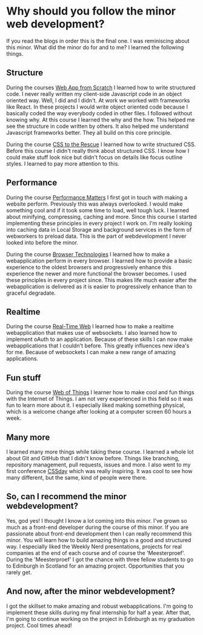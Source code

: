 # Why should you follow the minor web development?
If you read the blogs in order this is the final one. I was reminiscing about this minor. What did the minor do for and to me? I learned the following things.

## Structure
During the courses [Web App from Scratch](https://github.com/DaveBitter/minor-webdev_web-app-from-scratch) I learned how to write structured code. I never really written my client-side Javascript code in an object oriented way. Well, I did and I didn't. At work we worked with frameworks like React. In these projects I would write object oriented code because I basically coded the way everybody coded in other files. I followed without knowing why. At this course I learned the why and the how. This helped me see the structure in code written by others. It also helped me understand Javascript frameworks better. They all build on this core principle.

During the course [CSS to the Rescue](https://github.com/DaveBitter/minor-webdev_css-to-the-rescue) I learned how to write structured CSS. Before this course I didn't really think about structured CSS. I know how I could make stuff look nice but didn't focus on details like focus outline styles. I learned to pay more attention to this.

## Performance
During the course [Performance Matters](https://github.com/DaveBitter/minor-webdev_performance-matters) I first got in touch with making a website perform. Previously this was always overlooked. I would make something cool and if it took some time to load, well tough luck. I learned about minifying, compressing, caching and more. Since this course I started implementing these principles in every project I work on. I'm really looking into caching data in Local Storage and background services in the form of webworkers to preload data. This is the part of webdevelopment I never looked into before the minor.

During the course [Browser Technologies](https://github.com/DaveBitter/minor-webdev_browser-technologies) I learned how to make a webapplication perform in every browser. I learned how to provide a basic experience to the oldest browsers and progressively enhance this experience the newer and more functional the browser becomes. I used these principles in every project since. This makes life much easier after the webapplication is delivered as it is easier to progressively enhance than to graceful degradate.

## Realtime
During the course [Real-Time Web](https://github.com/DaveBitter/minor-webdev_real-time-web) I learned how to make a realtime webapplication that makes use of websockets. I also learned how to implement oAuth to an application. Because of these skills I can now make webapplications that I couldn't before. This greatly influences new idea's for me. Because of websockets I can make a new range of amazing applications.

## Fun stuff
During the course [Web of Things](https://github.com/DaveBitter/minor-webdev_web-of-things) I learner how to make cool and fun things with the Internet of Things. I am not very experienced in this field so it was fun to learn more about it. I especially liked making something physical, which is a welcome change after looking at a computer screen 60 hours a week.

## Many more
I learned many more things while taking these course. I learned a whole lot about Git and GitHub that I didn't know before. Things like branching, repository management, pull requests, issues and more. I also went to my first conference [CSSday](https://cssday.nl/2017) which was really inspiring. It was cool to see how many different, but the same, kind of people were there.

## So, can I recommend the minor webdevelopment?
Yes, god yes! I thought I know a lot coming into this minor. I've grown so much as a front-end developer during the course of this minor. If you are passionate about front-end development then I can really recommend this minor. You will learn how to build amazing things in a good and structured way. I especially liked the Weekly Nerd presentations, projects for real companies at the end of each course and of course the 'Meesterproef'. During the 'Meesterproef' I got the chance with three fellow students to go to Edinburgh in Scotland for an amazing project. Opportunities that you rarely get.

## And now, after the minor webdevelopment?
I got the skillset to make amazing and robust webapplications. I'm going to implement these skills during my final internship for half a year. After that, I'm going to continue working on the project in Edinburgh as my graduation project. Cool times ahead!
